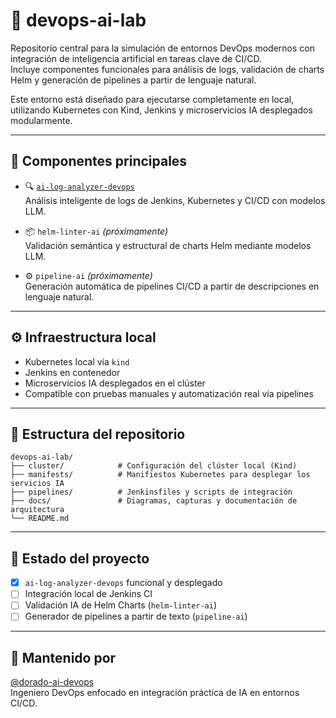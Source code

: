 # 🧪 devops-ai-lab

Repositorio central para la simulación de entornos DevOps modernos con integración de inteligencia artificial en tareas clave de CI/CD.  
Incluye componentes funcionales para análisis de logs, validación de charts Helm y generación de pipelines a partir de lenguaje natural.

Este entorno está diseñado para ejecutarse completamente en local, utilizando Kubernetes con Kind, Jenkins y microservicios IA desplegados modularmente.

---

## 🧱 Componentes principales

- 🔍 [`ai-log-analyzer-devops`](https://github.com/dorado-ai-devops/ai-log-analyzer-devops)  
  Análisis inteligente de logs de Jenkins, Kubernetes y CI/CD con modelos LLM.

- 📦 `helm-linter-ai` *(próximamente)*  
  Validación semántica y estructural de charts Helm mediante modelos LLM.

- ⚙️ `pipeline-ai` *(próximamente)*  
  Generación automática de pipelines CI/CD a partir de descripciones en lenguaje natural.

---

## ⚙️ Infraestructura local

- Kubernetes local vía `kind`
- Jenkins en contenedor
- Microservicios IA desplegados en el clúster
- Compatible con pruebas manuales y automatización real vía pipelines

---

## 📂 Estructura del repositorio

```
devops-ai-lab/
├── cluster/            # Configuración del clúster local (Kind)
├── manifests/          # Manifiestos Kubernetes para desplegar los servicios IA
├── pipelines/          # Jenkinsfiles y scripts de integración
├── docs/               # Diagramas, capturas y documentación de arquitectura
└── README.md
```

---

## 📌 Estado del proyecto

- [x] `ai-log-analyzer-devops` funcional y desplegado
- [ ] Integración local de Jenkins CI
- [ ] Validación IA de Helm Charts (`helm-linter-ai`)
- [ ] Generador de pipelines a partir de texto (`pipeline-ai`)

---

## 👤 Mantenido por

[@dorado-ai-devops](https://github.com/dorado-ai-devops)  
Ingeniero DevOps enfocado en integración práctica de IA en entornos CI/CD.